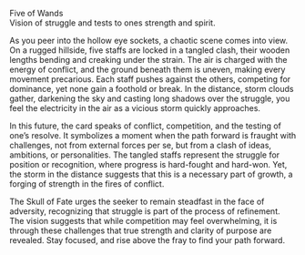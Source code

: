 Five of Wands     
Vision of struggle and tests to ones strength and spirit.

As you peer into the hollow eye sockets, a chaotic scene comes into view. On a rugged hillside, five staffs are locked in a tangled clash, their wooden lengths bending and creaking under the strain. The air is charged with the energy of conflict, and the ground beneath them is uneven, making every movement precarious. Each staff pushes against the others, competing for dominance, yet none gain a foothold or break. In the distance, storm clouds gather, darkening the sky and casting long shadows over the struggle, you feel the electricity in the air as a vicious storm quickly approaches.

In this future, the card speaks of conflict, competition, and the testing of one’s resolve. It symbolizes a moment when the path forward is fraught with challenges, not from external forces per se, but from a clash of ideas, ambitions, or personalities. The tangled staffs represent the struggle for position or recognition, where progress is hard-fought and hard-won. Yet, the storm in the distance suggests that this is a necessary part of growth, a forging of strength in the fires of conflict.

The Skull of Fate urges the seeker to remain steadfast in the face of adversity, recognizing that struggle is part of the process of refinement. The vision suggests that while competition may feel overwhelming, it is through these challenges that true strength and clarity of purpose are revealed. Stay focused, and rise above the fray to find your path forward.  
